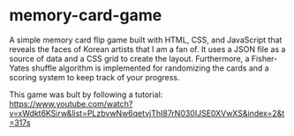 # memory-card-game

A simple memory card flip game built with HTML, CSS, and JavaScript that reveals the faces of Korean artists that I am a fan of. It uses a JSON file as a source of data and a CSS grid to create the layout. 
Furthermore, a Fisher-Yates shuffle algorithm is implemented for randomizing the cards and a scoring system to keep track of your progress. 


This game was bult by following a tutorial:
https://www.youtube.com/watch?v=xWdkt6KSirw&list=PLzbvwNw6qetvjThI87rN030IJSE0XVwXS&index=2&t=317s